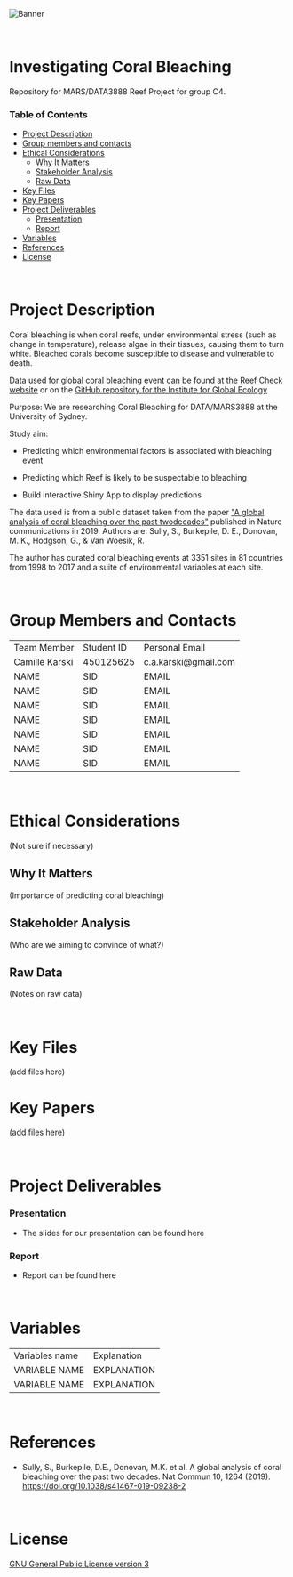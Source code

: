 <!-- Add banner here -->
![Banner](https://github.com/camille-alice/MARS_DATA3888_reefC4/blob/main/ReefC4_banner.png)
<!-- Contacts -->

&nbsp; 

# Investigating Coral Bleaching 

Repository for MARS/DATA3888 Reef Project for group C4. 

### Table of Contents

- [Project Description](#project-description)
- [Group members and contacts](#group-members-and-contacts)
- [Ethical Considerations](#ethical-considerations)
    - [Why It Matters](#why-it-matters)
    - [Stakeholder Analysis](#stakeholder-analysis)
    - [Raw Data](#raw-data)
- [Key Files](#key-files)
- [Key Papers](#key-papers)
- [Project Deliverables](#project-deliverables)
    - [Presentation](#presentation)
    - [Report](#report)
- [Variables](#variables)
- [References](#references)
- [License](#license)

&nbsp;



# Project Description

Coral bleaching is when coral reefs, under environmental stress (such as change in temperature), release algae in their tissues, causing them to turn white. Bleached corals become susceptible to disease and vulnerable to death.

Data used for global coral bleaching event can be found at the [Reef Check website](reefcheck.org) or on the [GitHub repository for the Institute for Global Ecology](https://github.com/InstituteForGlobalEcology/Coral-bleaching-a-global-analysis-of-the-past-two-decades)

Purpose: We are researching Coral Bleaching for DATA/MARS3888 at the University of Sydney.

Study aim:

- Predicting which environmental factors is associated with bleaching event

- Predicting which Reef is likely to be suspectable to bleaching

- Build interactive Shiny App to display predictions 

The data used is from a public dataset taken from the paper ["A global analysis of coral bleaching over the past twodecades"](https://doi.org/10.1038/s41467-019-09238-2) published in Nature communications in 2019. Authors are: Sully, S., Burkepile, D. E., Donovan, M. K., Hodgson, G., & Van Woesik, R.

The author has curated coral bleaching events at 3351 sites in 81 countries from 1998 to 2017 and a suite of environmental variables at each site.

&nbsp;

# Group Members and Contacts

 <table>
       <tr>
           <td> Team Member </td>
           <td> Student ID </td>
           <td> Personal Email </td>
        </tr>
        <tr>
            <td> Camille Karski </td>
            <td> 450125625 </td>
            <td> c.a.karski@gmail.com </td>
        </tr>
        <tr>
            <td> NAME </td>
            <td> SID </td>
            <td> EMAIL </td>
        </tr>
        <tr>
            <td> NAME </td>
            <td> SID </td>
            <td> EMAIL </td>
        </tr>
        <tr>
            <td> NAME </td>
            <td> SID </td>
            <td> EMAIL </td>
        </tr>
        <tr>
            <td> NAME </td>
            <td> SID </td>
            <td> EMAIL </td>
        </tr>
        <tr>
            <td> NAME </td>
            <td> SID </td>
            <td> EMAIL </td>
        </tr>
        <tr>
            <td> NAME </td>
            <td> SID </td>
            <td> EMAIL </td>
        </tr>
        <tr>
            <td> NAME </td>
            <td> SID </td>
            <td> EMAIL </td>
        </tr>
 </table>

&nbsp; 
# Ethical Considerations

(Not sure if necessary) 

## Why It Matters

(Importance of predicting coral bleaching) 


## Stakeholder Analysis

(Who are we aiming to convince of what?) 

## Raw Data

(Notes on raw data)

<!-- Add buttons here -->




&nbsp;
# Key Files

(add files here) 

# Key Papers 

(add files here)

&nbsp;

# Project Deliverables

### Presentation

- The slides for our presentation can be found here

### Report

- Report can be found here 


&nbsp;

# Variables

<table>
    <tr>
        <td>Variables name</td>
        <td>Explanation</td>
    </tr>
    <tr>
        <td>VARIABLE NAME</td>
        <td>EXPLANATION</td>
    </tr>
    <tr>
        <td>VARIABLE NAME</td>
        <td>EXPLANATION</td>
    </tr>
    
</table>

&nbsp;

# References

- Sully, S., Burkepile, D.E., Donovan, M.K. et al. A global analysis of coral bleaching over the past two decades. Nat Commun 10, 1264 (2019). https://doi.org/10.1038/s41467-019-09238-2

&nbsp;

# License

[GNU General Public License version 3](https://opensource.org/licenses/GPL-3.0)
